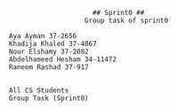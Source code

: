                                          ## Sprint0 ##
                                       Group task of sprint0

					Aya Ayman 37-2656
					Khadija Khaled 37-4867
					Nour Elshamy 37-2082
					Abdelhameed Hesham 34-11472
					Raneem Rashad 37-917


					All CS Students
					Group Task (Sprint0)
